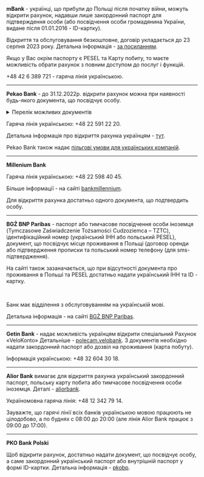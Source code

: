 **mBank** - українці, що прибули до Польщі після початку війни, можуть відкрити рахунок, надавши лише закордонний паспорт для підтверждення особи (або  посвідчення особи громадянина України, видане після 01.01.2016 - ID-картку).

Відкриття та обслуговування безкоштовне, договір укладається до 23 серпня 2023 року. Детальна інформація - [за посиланням](https://www.mbank.pl/ua/nie-mam-konta/).

Якщо у Вас окрім паспорту є PESEL та Карту побиту, то маєте можливість обрати рахунок з повним доступом до послуг і функцій.

+48 42 6 389 721 - гаряча лінія українською.

***

**Pekao Bank** - до 31.12.2022р. відкрити рахунок можна при наявності будь-якого документа, що посвідчує особу.

<details>
<summary>Перелік можливих документів</summary>

Вимагається лише один з переліку:

- український закордонний біометричний паспорт 
- звичайний закордонний паспорт 
- карта побиту 
- ID-картка 
- тимчасове посвідчення особи іноземця 
- внутрішній український паспорт-книжечка (але він може бути прийнятий тільки разом із довідкою про присвоєння номера PESEL та заявою біженця).

</details>

Гаряча лінія українською: +48 22 591 22 20.

Детальна інформація про відкриття рахунка українцям - [тут](https://www.pekao.com.pl/przekorzystne/ua/).

Pekao Bank також надає [пільгові умови для українських компаній](https://www.pekao.com.pl/oferta-dla-firm-UA.html).

***

**Millenium Bank**

Гаряча лінія українською: +48 22 598 40 45.

Більше інформації - на сайті [bankmillennium](https://www.bankmillennium.pl/solidarni-z-ukraina-ua).


Для відкриття рахунка достатньо одного документа, що подтвердить особу.

***


**BGŻ BNP Paribas** - паспорт або тимчасове посвідчення особи іноземця (Tymczasowe Zaświadczenie Tożsamości Cudzoziemca – TZTC), ідентифікаційний номер (український ІНН або польський PESEL), документ, що посвідчує місце проживання в Польщі (договор оренди або підтвердження прописки та польський номер телефону (для sms-підтвердження).

<section>

На сайті також зазаначається, що при відсутності документа про проживання в Польші та PESEL достатньо надати український ІНН та ID - картку. 
</section>

</br>

Банк має відділення з обслуговуванням на українській мові.

Детальна інформація - на сайті [BGŻ BNP Paribas](https://www.bnpparibas.pl/ua/ukrainian-info/konto-otwarte-karty).


***

**Getin Bank** - надає можливість українцям відкрити спеціальний Рахунок «VeloKonto» Детальніше - [polecam.velobank](https://polecam.velobank.pl/lp/main/rorua_ua/). З документів необхідно надати закордонний паспорт або дозвіл на проживання (карта побуту).

Інформація українською: +48 32 604 30 18.



***

**Alior Bank** вимагає для відкриття рахунка український закордонний паспорт,
польську карту побита або тимчасове посвідчення особи іноземця. Деталі - [aliorbank](https://www.aliorbank.pl/dodatkowe-informacje/informacje/sytuacja-w-ukrainie-informacje-dla-klientow-UA.html).

Україномовна гаряча лінія: +48 12 342 79 14.

<section>

Зауважте, що гарячі лінії всіх банків українською мовою працюють не цілодобово, а по буднях с 08:00 до 20:00 (але лінія Alior Bank працює з 09:00 до 17:00).
</section>

***

**PKO Bank Polski**

Щоб відкрити рахунок, достатньо надати документ, що посвідчує особу, а саме закордонний український паспорт або внутрішній паспорт у формі ID-картки. Детальна інформація - [pkobp](https://www.pkobp.pl/dlia-ukrainy/bankiwskyj-rachunok/).
